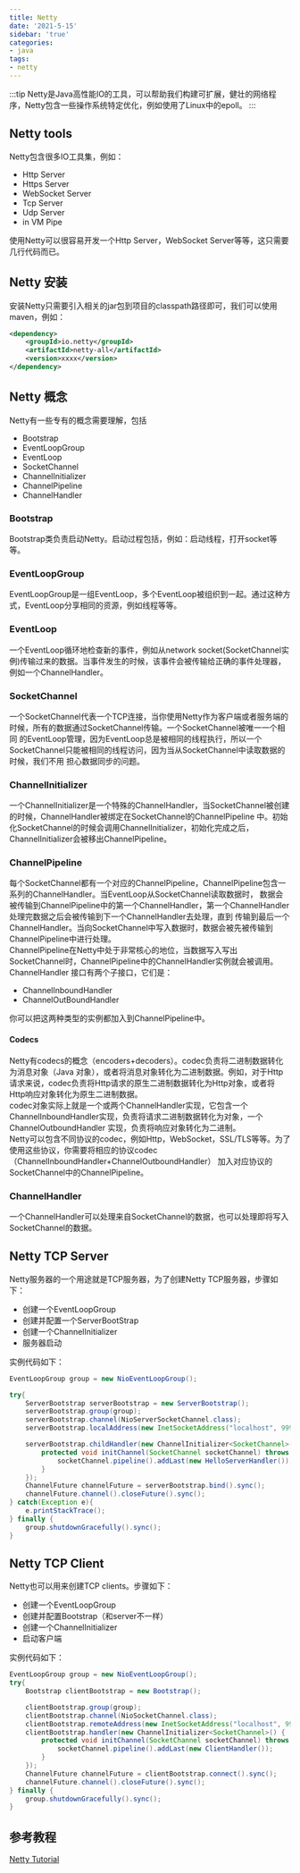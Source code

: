 ```yaml
---
title: Netty
date: '2021-5-15'
sidebar: 'true'
categories:
- java
tags:
- netty
---
```

:::tip
Netty是Java高性能IO的工具，可以帮助我们构建可扩展，健壮的网络程序，Netty包含一些操作系统特定优化，例如使用了Linux中的epoll。
:::
## Netty tools
Netty包含很多IO工具集，例如：
* Http Server
* Https Server
* WebSocket Server
* Tcp Server
* Udp Server
* in VM Pipe

使用Netty可以很容易开发一个Http Server，WebSocket Server等等，这只需要几行代码而已。

## Netty 安装
安装Netty只需要引入相关的jar包到项目的classpath路径即可，我们可以使用maven，例如：
```xml
<dependency>
    <groupId>io.netty</groupId>
    <artifactId>netty-all</artifactId>
    <version>xxxx</version>
</dependency>
```

## Netty 概念
Netty有一些专有的概念需要理解，包括
* Bootstrap
* EventLoopGroup
* EventLoop
* SocketChannel
* ChannelInitializer
* ChannelPipeline
* ChannelHandler

### Bootstrap
Bootstrap类负责启动Netty。启动过程包括，例如：启动线程，打开socket等等。

### EventLoopGroup
EventLoopGroup是一组EventLoop，多个EventLoop被组织到一起。通过这种方式，EventLoop分享相同的资源，例如线程等等。

### EventLoop
一个EventLoop循环地检查新的事件，例如从network socket(SocketChannel实例)传输过来的数据。当事件发生的时候，该事件会被传输给正确的事件处理器，
例如一个ChannelHandler。

### SocketChannel
一个SocketChannel代表一个TCP连接，当你使用Netty作为客户端或者服务端的时候，所有的数据通过SocketChannel传输。一个SocketChannel被唯一一个相同
的EventLoop管理，因为EventLoop总是被相同的线程执行，所以一个SocketChannel只能被相同的线程访问，因为当从SocketChannel中读取数据的时候，我们不用
担心数据同步的问题。

### ChannelInitializer
一个ChannelInitializer是一个特殊的ChannelHandler，当SocketChannel被创建的时候，ChannelHandler被绑定在SocketChannel的ChannelPipeline
中。初始化SocketChannel的时候会调用ChannelInitializer，初始化完成之后，ChannelInitializer会被移出ChannelPipeline。

### ChannelPipeline
每个SocketChannel都有一个对应的ChannelPipeline，ChannelPipeline包含一系列的ChannelHandler。当EventLoop从SocketChannel读取数据时，
数据会被传输到ChannelPipeline中的第一个ChannelHandler，第一个ChannelHandler处理完数据之后会被传输到下一个ChannelHandler去处理，直到
传输到最后一个ChannelHandler。当向SocketChannel中写入数据时，数据会被先被传输到ChannelPipeline中进行处理。  
ChannelPipeline在Netty中处于非常核心的地位，当数据写入写出SocketChannel时，ChannelPipeline中的ChannelHandler实例就会被调用。ChannelHandler
接口有两个子接口，它们是：
* ChannelInboundHandler
* ChannelOutBoundHandler

你可以把这两种类型的实例都加入到ChannelPipeline中。

#### Codecs
Netty有codecs的概念（encoders+decoders）。codec负责将二进制数据转化为消息对象（Java 对象），或者将消息对象转化为二进制数据。例如，对于Http
请求来说，codec负责将Http请求的原生二进制数据转化为Http对象，或者将Http响应对象转化为原生二进制数据。  
codec对象实际上就是一个或两个ChannelHandler实现，它包含一个ChannelInboundHandler实现，负责将请求二进制数据转化为对象，一个ChannelOutboundHandler
实现，负责将响应对象转化为二进制。  
Netty可以包含不同协议的codec，例如Http，WebSocket，SSL/TLS等等。为了使用这些协议，你需要将相应的协议codec（ChannelInboundHandler+ChannelOutboundHandler）
加入对应协议的SocketChannel中的ChannelPipeline。

### ChannelHandler
一个ChannelHandler可以处理来自SocketChannel的数据，也可以处理即将写入SocketChannel的数据。

## Netty TCP Server
Netty服务器的一个用途就是TCP服务器，为了创建Netty TCP服务器，步骤如下：
* 创建一个EventLoopGroup
* 创建并配置一个ServerBootStrap
* 创建一个ChannelInitializer
* 服务器启动

实例代码如下：
```java
EventLoopGroup group = new NioEventLoopGroup();

try{
    ServerBootstrap serverBootstrap = new ServerBootstrap();
    serverBootstrap.group(group);
    serverBootstrap.channel(NioServerSocketChannel.class);
    serverBootstrap.localAddress(new InetSocketAddress("localhost", 9999));

    serverBootstrap.childHandler(new ChannelInitializer<SocketChannel>() {
        protected void initChannel(SocketChannel socketChannel) throws Exception {
            socketChannel.pipeline().addLast(new HelloServerHandler());
        }
    });
    ChannelFuture channelFuture = serverBootstrap.bind().sync();
    channelFuture.channel().closeFuture().sync();
} catch(Exception e){
    e.printStackTrace();
} finally {
    group.shutdownGracefully().sync();
}
```
## Netty TCP Client
Netty也可以用来创建TCP clients。步骤如下：
* 创建一个EventLoopGroup
* 创建并配置Bootstrap（和server不一样）
* 创建一个ChannelInitializer
* 启动客户端

实例代码如下：
```java
EventLoopGroup group = new NioEventLoopGroup();
try{
    Bootstrap clientBootstrap = new Bootstrap();

    clientBootstrap.group(group);
    clientBootstrap.channel(NioSocketChannel.class);
    clientBootstrap.remoteAddress(new InetSocketAddress("localhost", 9999));
    clientBootstrap.handler(new ChannelInitializer<SocketChannel>() {
        protected void initChannel(SocketChannel socketChannel) throws Exception {
            socketChannel.pipeline().addLast(new ClientHandler());
        }
    });
    ChannelFuture channelFuture = clientBootstrap.connect().sync();
    channelFuture.channel().closeFuture().sync();
} finally {
    group.shutdownGracefully().sync();
}
```

## 参考教程
[Netty Tutorial](http://tutorials.jenkov.com/netty/index.html)

